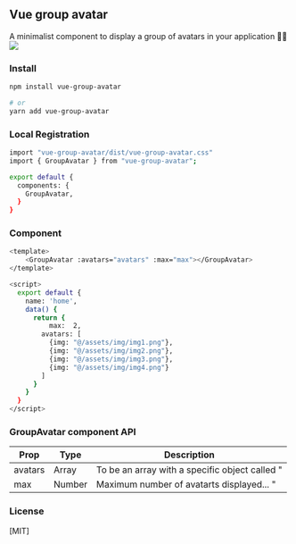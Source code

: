 ## Vue group avatar

A minimalist component to display a group of avatars in your application 👀🎉
![](https://firebasestorage.googleapis.com/v0/b/social-network-f764f.appspot.com/o/localhost_8080_npm%20copia.png?alt=media&token=2d1dad63-ae19-4d41-8838-9c8662a83023)

### Install
``` bash
npm install vue-group-avatar

# or
yarn add vue-group-avatar
```

### Local Registration

``` bash
import "vue-group-avatar/dist/vue-group-avatar.css"
import { GroupAvatar } from "vue-group-avatar";

export default {
  components: {
    GroupAvatar,
  }
}
```

### Component

``` bash
<template>
    <GroupAvatar :avatars="avatars" :max="max"></GroupAvatar>
</template>

<script>
  export default {
    name: 'home',
    data() {
      return {
	  	  max:  2,
        avatars: [
          {img: "@/assets/img/img1.png"},
          {img: "@/assets/img/img2.png"},
          {img: "@/assets/img/img3.png"},
          {img: "@/assets/img/img4.png"}
        ]
      }
    }
  }
</script>
```

### GroupAvatar component API
| Prop | Type | Description |
| --- | --- | --- |
| avatars | Array | To be an array with a specific object called " |
| max | Number | Maximum number of avatarts displayed... " |

### License

[MIT]